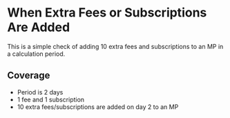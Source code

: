 # When Extra Fees or Subscriptions Are Added

This is a simple check of adding 10 extra fees and subscriptions to an MP in a calculation period.

## Coverage

- Period is 2 days
- 1 fee and 1 subscription
- 10 extra fees/subscriptions are added on day 2 to an MP
